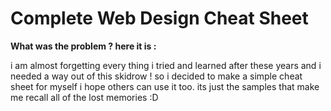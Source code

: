# Complete Web Design Cheat Sheet

**What was the problem ? here it is :**

i am almost forgetting every thing i tried and learned after these years and i needed a way out of this skidrow ! so i decided to make a simple cheat sheet for myself i hope others can use it too. its just the samples that make me recall all of the lost memories :D
